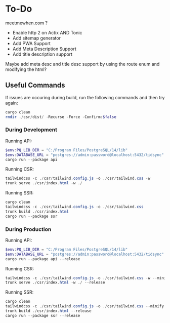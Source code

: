 # To-Do

meetmewhen.com ?

- Enable http 2 on Actix AND Tonic
- Add sitemap generator
- Add PWA Support
- Add Meta Description Support
- Add title description support

Maybe add meta desc and title desc support by using the route enum and modifying the html?

## Useful Commands

If issues are occuring during build, run the following commands and then try again:
```powershell
cargo clean
rmdir ./csr/dist/ -Recurse -Force -Confirm:$false
```

### During Development

Running API:
```powershell
$env:PQ_LIB_DIR = "C:/Program Files/PostgreSQL/14/lib"
$env:DATABASE_URL = "postgres://admin:password@localhost:5432/tidsync"
cargo run --package api
```

Running CSR:
```powershell
tailwindcss -c ./csr/tailwind.config.js -o ./csr/tailwind.css -w
trunk serve ./csr/index.html -w ./
```

Running SSR:
```powershell
cargo clean
tailwindcss -c ./csr/tailwind.config.js -o ./csr/tailwind.css
trunk build ./csr/index.html
cargo run --package ssr
```

### During Production

Running API:
```powershell
$env:PQ_LIB_DIR = "C:/Program Files/PostgreSQL/14/lib"
$env:DATABASE_URL = "postgres://admin:password@localhost:5432/tidsync"
cargo run --package api --release
```

Running CSR:
```powershell
tailwindcss -c ./csr/tailwind.config.js -o ./csr/tailwind.css -w --minify
trunk serve ./csr/index.html -w ./ --release
```

Running SSR:
```powershell
cargo clean
tailwindcss -c ./csr/tailwind.config.js -o ./csr/tailwind.css --minify
trunk build ./csr/index.html --release
cargo run --package ssr --release
```